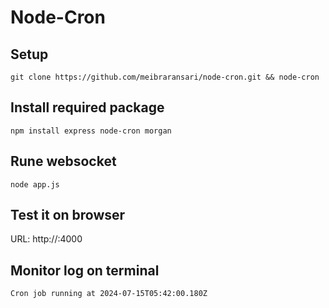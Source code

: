 # Node-Cron

##  Setup
```
git clone https://github.com/meibraransari/node-cron.git && node-cron
```

## Install required package
```
npm install express node-cron morgan
```

## Rune websocket
```
node app.js
```

## Test it on browser
URL: http://<IP>:4000

## Monitor log on terminal
```
Cron job running at 2024-07-15T05:42:00.180Z
```
